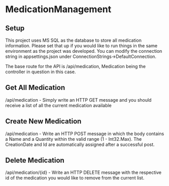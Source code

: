 # MedicationManagement

## Setup

This project uses MS SQL as the database to store all medication information. Please set that up if you would like to run things in the same environment as the project was developed. You can modify the connection string in appsettings.json under ConnectionStrings->DefaultConnection.

The base route for the API is /api/medication, Medication being the controller in question in this case.

## Get All Medication

/api/medication - Simply write an HTTP GET message and you should receive a list of all the current medication available

## Create New Medication

/api/medication - Write an HTTP POST message in which the body contains a Name and a Quantity within the valid range (1 - Int32.Max). The CreationDate and Id are automatically assigned after a successful post.

## Delete Medication

/api/medication/{id} - Write an HTTP DELETE message with the respective id of the medication you would like to remove from the current list.

